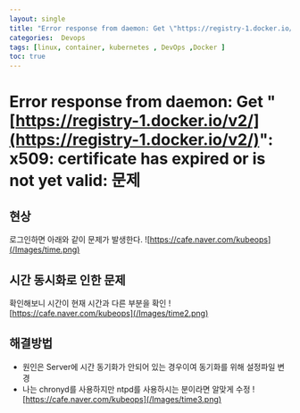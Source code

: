 ```yaml
---
layout: single
title: "Error response from daemon: Get \"https://registry-1.docker.io/v2/\": x509: certificate has expired or is not yet valid:"
categories:  Devops
tags: [linux, container, kubernetes , DevOps ,Docker ]
toc: true
---
```




# Error response from daemon: Get "[https://registry-1.docker.io/v2/](https://registry-1.docker.io/v2/)": x509: certificate has expired or is not yet valid: 문제

## 현상
로그인하면 아래와 같이 문제가 발생한다.
![https://cafe.naver.com/kubeops](/Images/time.png)

## 시간 동시화로 인한 문제
확인해보니 시간이 현재 시간과 다른 부분을 확인 
![https://cafe.naver.com/kubeops](/Images/time2.png)

## 해결방법
- 원인은 Server에 시간 동기화가 안되어 있는 경우이여  동기화를 위해  설정파일 변경
- 나는 chronyd를 사용하지만 ntpd를 사용하시는 분이라면 알맞게 수정
![https://cafe.naver.com/kubeops](/Images/time3.png)